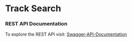 # Track Search

### REST API Documentation

To explore the REST API visit: [Swagger-API-Documentation](http://localhost:8040/swagger-ui.html)
